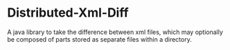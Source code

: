 # Distributed-Xml-Diff
A java library to take the difference between xml files, which may optionally be composed of parts stored as separate files within a directory. 
